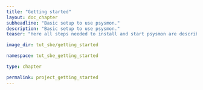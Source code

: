 ```yaml
---
title: "Getting started"
layout: doc_chapter
subheadline: "Basic setup to use psysmon."
description: "Basic setup to use psysmon."
teaser: "Here all steps needed to install and start psysmon are described. The creation of a virtual environment, the required packages, the installation of psysmon from the github source code and the setup of the database for psysmon are explained."

image_dir: tut_sbe/getting_started

namespace: tut_sbe_getting_started

type: chapter

permalink: project_getting_started
---
```


